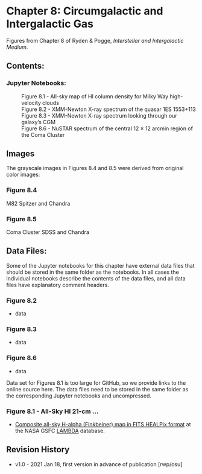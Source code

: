 # Chapter 8: Circumgalactic and Intergalactic Gas

Figures from Chapter 8 of Ryden & Pogge, *Interstellar and Intergalactic Medium*.

## Contents:

### Jupyter Notebooks:
<dl>
<dd>Figure 8.1 - All-sky map of HI column density for Milky Way high-velocity clouds
<dd>Figure 8.2 - XMM-Newton X-ray spectrum of the quasar 1ES 1553+113
<dd>Figure 8.3 - XMM-Newton X-ray spectrum looking through our galaxy’s CGM
<dd>Figure 8.6 - NuSTAR spectrum of the central 12 × 12 arcmin region of the Coma Cluster
</dl>

## Images
The grayscale images in Figures 8.4 and 8.5 were derived from original color images:

### Figure 8.4

M82 Spitzer and Chandra

### Figure 8.5

Coma Cluster SDSS and Chandra

## Data Files:

Some of the Jupyter notebooks for this chapter have external data files that should be stored in the same
folder as the notebooks.  In all cases the individual notebooks describe the contents of the data files, 
and all data files have explanatory comment headers.

### Figure 8.2
* data

### Figure 8.3
* data

### Figure 8.6
* data

Data set for Figures 8.1 is too large for GitHub, so we provide links to the online source here.  The data files need to be
stored in the same folder as the corresponding Jupyter notebooks and uncompressed.

### Figure 8.1 - All-Sky HI 21-cm ...
* [Composite all-sky H-alpha (Finkbeiner) map in FITS HEALPix format](https://lambda.gsfc.nasa.gov/product/foreground/fg_halpha_map.cfm) at the NASA GSFC [LAMBDA](https://lambda.gsfc.nasa.gov) database.

## Revision History

* v1.0 - 2021 Jan 18, first version in advance of publication [rwp/osu]
